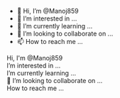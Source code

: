 - 👋 Hi, I’m @Manoj859
- 👀 I’m interested in ...
- 🌱 I’m currently learning ...
- 💞️ I’m looking to collaborate on ...
- 📫 How to reach me ...

<!---
Manoj859/Manoj859 is a ✨ special ✨ repository because its `README.md` (this file) appears on your GitHub profile.
You can click the Preview link to take a look at your changes.
--->
<body>
 Hi, I'm @Manoj859  <br>
 I’m interested in ...<br>
I’m currently learning ...<br>
💞️ I’m looking to collaborate on ...<br>
How to reach me ...<br>
</body>
